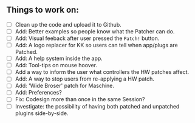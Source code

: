 ## Things to work on:

- [ ] Clean up the code and upload it to Github.
- [ ] Add: Better examples so people know what the Patcher can do.
- [ ] Add: Visual feeback after user pressed the `Patch!` button.
- [ ] Add: A logo replacer for KK so users can tell when app/plugs are Patched.
- [ ] Add: A help system inside the app.
- [ ] Add: Tool-tips on mouse hoover.
- [ ] Add a way to inform the user what controllers the HW patches affect.
- [ ] Add: A way to stop users from re-applying a HW patch.
- [ ] Add: 'Wide Broser' patch for Maschine.
- [ ] Add: Preferences?
- [ ] Fix: Codesign more than once in the same Session?
- [ ] Investigate: the possibility of having both patched and unpatched plugins side-by-side.
